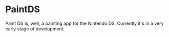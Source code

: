
# PaintDS

Paint DS is, well, a painting app for the Nintendo DS. Currently it's in a very early stage of development.
